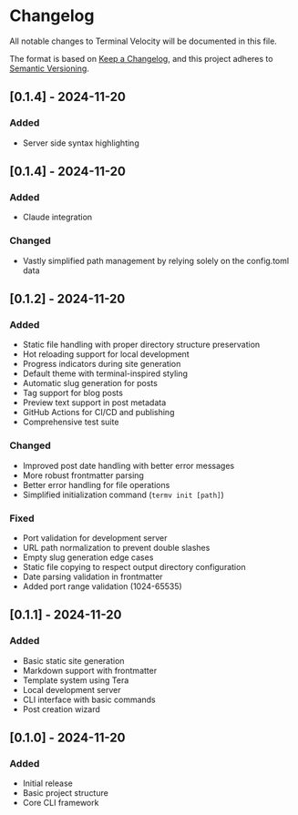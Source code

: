 # Changelog

All notable changes to Terminal Velocity will be documented in this file.

The format is based on [Keep a Changelog](https://keepachangelog.com/en/1.1.0/),
and this project adheres to [Semantic Versioning](https://semver.org/spec/v2.0.0.html).
## [0.1.4] - 2024-11-20

### Added
   - Server side syntax highlighting

## [0.1.4] - 2024-11-20

### Added
   - Claude integration
### Changed
   - Vastly simplified path management by relying solely on the config.toml data

## [0.1.2] - 2024-11-20

### Added
- Static file handling with proper directory structure preservation
- Hot reloading support for local development
- Progress indicators during site generation
- Default theme with terminal-inspired styling
- Automatic slug generation for posts
- Tag support for blog posts
- Preview text support in post metadata
- GitHub Actions for CI/CD and publishing
- Comprehensive test suite

### Changed
- Improved post date handling with better error messages
- More robust frontmatter parsing
- Better error handling for file operations
- Simplified initialization command (`termv init [path]`)

### Fixed
- Port validation for development server
- URL path normalization to prevent double slashes
- Empty slug generation edge cases
- Static file copying to respect output directory configuration
- Date parsing validation in frontmatter
- Added port range validation (1024-65535)

## [0.1.1] - 2024-11-20

### Added
- Basic static site generation
- Markdown support with frontmatter
- Template system using Tera
- Local development server
- CLI interface with basic commands
- Post creation wizard

## [0.1.0] - 2024-11-20

### Added
- Initial release
- Basic project structure
- Core CLI framework
